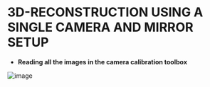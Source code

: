 # 3D-RECONSTRUCTION USING A SINGLE CAMERA AND MIRROR SETUP

- **Reading all the images in the camera calibration toolbox** 

![image](https://user-images.githubusercontent.com/65610334/211983049-639654b3-7fe4-47c3-bc59-db6b97cbc287.png)

